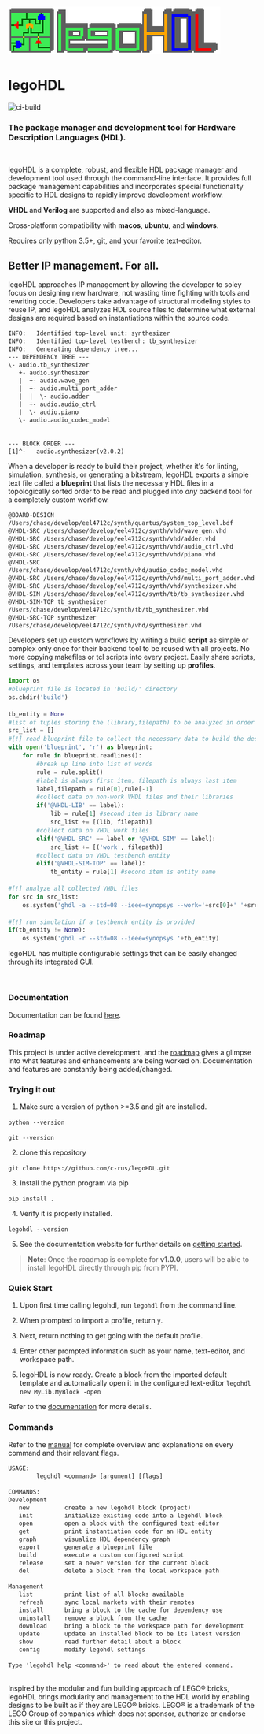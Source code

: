 # ![](./docs/src/images/title_3x.png)

# legoHDL
![ci-build](https://github.com/c-rus/legohdl/actions/workflows/build.yml/badge.svg)
### The package manager and development tool for Hardware Description Languages (HDL).
  
<br />  

legoHDL is a complete, robust, and flexible HDL package manager and development tool used through the command-line interface. It provides full package management capabilities and incorporates special functionality specific to HDL designs to rapidly improve development workflow.

__VHDL__ and __Verilog__ are supported and also as mixed-language.

Cross-platform compatibility with __macos__, __ubuntu__, and __windows__.

Requires only python 3.5+, git, and your favorite text-editor.


## __Better IP management. For all.__

legoHDL approaches IP management by allowing the developer to soley focus on designing new hardware, not wasting time fighting with tools and rewriting code. Developers take advantage of structural modeling styles to reuse IP, and legoHDL analyzes HDL source files to determine what external designs are required based on instantiations within the source code.
```
INFO:   Identified top-level unit: synthesizer
INFO:   Identified top-level testbench: tb_synthesizer
INFO:   Generating dependency tree...
--- DEPENDENCY TREE ---
\- audio.tb_synthesizer 
   +- audio.synthesizer 
   |  +- audio.wave_gen 
   |  +- audio.multi_port_adder 
   |  |  \- audio.adder 
   |  +- audio.audio_ctrl 
   |  \- audio.piano 
   \- audio.audio_codec_model 


--- BLOCK ORDER ---
[1]^-   audio.synthesizer(v2.0.2)
```

When a developer is ready to build their project, whether it's for linting, simulation, synthesis, or generating a bitstream, legoHDL exports a simple text file called a __blueprint__ that lists the necessary HDL files in a topologically sorted order to be read and plugged into _any_ backend tool for a completely custom workflow.

```
@BOARD-DESIGN /Users/chase/develop/eel4712c/synth/quartus/system_top_level.bdf
@VHDL-SRC /Users/chase/develop/eel4712c/synth/vhd/wave_gen.vhd
@VHDL-SRC /Users/chase/develop/eel4712c/synth/vhd/adder.vhd
@VHDL-SRC /Users/chase/develop/eel4712c/synth/vhd/audio_ctrl.vhd
@VHDL-SRC /Users/chase/develop/eel4712c/synth/vhd/piano.vhd
@VHDL-SRC /Users/chase/develop/eel4712c/synth/vhd/audio_codec_model.vhd
@VHDL-SRC /Users/chase/develop/eel4712c/synth/vhd/multi_port_adder.vhd
@VHDL-SRC /Users/chase/develop/eel4712c/synth/vhd/synthesizer.vhd
@VHDL-SIM /Users/chase/develop/eel4712c/synth/tb/tb_synthesizer.vhd
@VHDL-SIM-TOP tb_synthesizer /Users/chase/develop/eel4712c/synth/tb/tb_synthesizer.vhd
@VHDL-SRC-TOP synthesizer /Users/chase/develop/eel4712c/synth/vhd/synthesizer.vhd
```
Developers set up custom workflows by writing a build __script__ as simple or complex only once for their backend tool to be reused with all projects. No more copying makefiles or tcl scripts into every project. Easily share scripts, settings, and templates across your team by setting up __profiles__.

``` python
import os
#blueprint file is located in 'build/' directory
os.chdir('build') 

tb_entity = None
#list of tuples storing the (library,filepath) to be analyzed in order
src_list = [] 
#[!] read blueprint file to collect the necessary data to build the design
with open('blueprint', 'r') as blueprint:
    for rule in blueprint.readlines():
        #break up line into list of words
        rule = rule.split()
        #label is always first item, filepath is always last item
        label,filepath = rule[0],rule[-1]
        #collect data on non-work VHDL files and their libraries
        if('@VHDL-LIB' == label): 
            lib = rule[1] #second item is library name
            src_list += [(lib, filepath)]
        #collect data on VHDL work files
        elif('@VHDL-SRC' == label or '@VHDL-SIM' == label): 
            src_list += [('work', filepath)]
        #collect data on VHDL testbench entity
        elif('@VHDL-SIM-TOP' == label): 
            tb_entity = rule[1] #second item is entity name

#[!] analyze all collected VHDL files
for src in src_list:
    os.system('ghdl -a --std=08 --ieee=synopsys --work='+src[0]+' '+src[1])

#[!] run simulation if a testbench entity is provided
if(tb_entity != None):
    os.system('ghdl -r --std=08 --ieee=synopsys '+tb_entity)
```

legoHDL has multiple configurable settings that can be easily changed through its integrated GUI.

<br /> 

### __Documentation__
Documentation can be found [here](https://c-rus.github.io/legoHDL/). 

### __Roadmap__
This project is under active development, and the [roadmap](https://github.com/c-rus/legoHDL/projects/1) gives a glimpse into what features and enhancements are being worked on. Documentation and features are constantly being added/changed.

### __Trying it out__

1. Make sure a version of python >=3.5 and git are installed.

`python --version`

`git --version`

2. clone this repository

`git clone https://github.com/c-rus/legoHDL.git`

3. Install the python program via pip

`pip install .`

4. Verify it is properly installed.

`legohdl --version`

5. See the documentation website for further details on [getting started](https://c-rus.github.io/legoHDL/1_0_starting.html).

> __Note__: Once the roadmap is complete for __v1.0.0__, users will be able to install legoHDL directly through pip from PYPI.

### __Quick Start__
1. Upon first time calling legohdl, run `legohdl` from the command line.

2. When prompted to import a profile, return `y`.

3. Next, return nothing to get going with the default profile.

4. Enter other prompted information such as your name, text-editor, and workspace path.

5. legoHDL is now ready. Create a block from the imported default template and automatically open it in the configured text-editor
`legohdl new MyLib.MyBlock -open`

Refer to the [documentation](https://c-rus.github.io/legoHDL/) for more details.

### __Commands__
Refer to the [manual](https://github.com/c-rus/legoHDL/blob/master/src/legohdl/data/manual.txt) for complete overview and explanations on every command and their relevant flags.

```
USAGE:             
        legohdl <command> [argument] [flags]            

COMMANDS:
Development
   new          create a new legohdl block (project)
   init         initialize existing code into a legohdl block
   open         open a block with the configured text-editor
   get          print instantiation code for an HDL entity
   graph        visualize HDL dependency graph
   export       generate a blueprint file
   build        execute a custom configured script
   release      set a newer version for the current block
   del          delete a block from the local workspace path

Management
   list         print list of all blocks available
   refresh      sync local markets with their remotes
   install      bring a block to the cache for dependency use
   uninstall    remove a block from the cache
   download     bring a block to the workspace path for development
   update       update an installed block to be its latest version
   show         read further detail about a block
   config       modify legohdl settings

Type 'legohdl help <command>' to read about the entered command.

```

</br>
Inspired by the modular and fun building approach of LEGO® bricks, legoHDL brings modularity and management to the HDL world by enabling designs to be built as if they are LEGO® bricks. LEGO® is a trademark of the LEGO Group of companies which does not sponsor, authorize or endorse this site or this project.